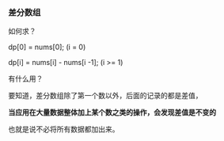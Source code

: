 ### 差分数组

如何求？

dp[0] = nums[0];   (i = 0)

dp[i] = nums[i] - nums[i -1]; (i >= 1)

有什么用？

要知道，差分数组除了第一个数以外，后面的记录的都是差值，

**当应用在大量数据整体加上某个数之类的操作，会发现差值是不变的**

也就是说不必将所有数据都加出来。

